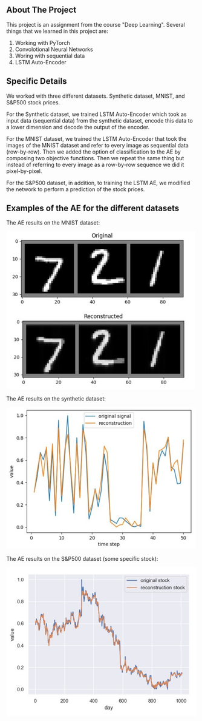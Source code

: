 
## About The Project
This project is an assignment
 from the course "Deep Learning".
  Several things that we learned in this project are:

1) Working with PyTorch
2) Convolotional Neural Networks
3) Woring with sequential data
4) LSTM Auto-Encoder


## Specific Details
We worked with three different datasets. Synthetic dataset, MNIST, and S&P500 stock prices.

For the Synthetic dataset, we trained LSTM Auto-Encoder which took as input data (sequential data) from the synthetic dataset, encode this data to a lower dimension and decode the output of the encoder.

For the MNIST dataset, we trained the LSTM Auto-Encoder that took the images of the MNIST dataset and refer to every image as sequential data (row-by-row). Then we added the option of classification to the AE by composing two objective functions. Then we repeat the same thing but instead of referring to every image as a row-by-row sequence we did it pixel-by-pixel.

For the S&P500 dataset, in addition, to training the LSTM AE, we modified the network to perform a prediction of the stock prices.

## Examples of the AE for the different datasets

The AE results on the MNIST dataset:

![mnist-AE](mnist-AE.jpeg)

The AE results on the synthetic dataset:

![syntheticData](syntheticData.jpg)

The AE results on the S&P500 dataset (some specific stock):

![snpp500](snp500.jpg)
